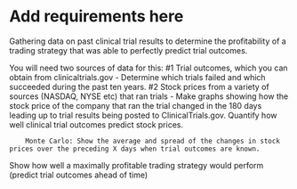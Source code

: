 # Add requirements here


Gathering data on past clinical trial results to determine the profitability of a trading strategy that was able to perfectly predict trial outcomes. 

You will need two sources of data for this: 
    #1 Trial outcomes, which you can obtain from clinicaltrials.gov
        - Determine which trials failed and which succeeded during the past ten years.
    #2 Stock prices from a variety of sources (NASDAQ, NYSE etc) that ran trials
        - Make graphs showing how the stock price of the company that ran the trial changed in the 180 days leading up to trial results being posted to ClinicalTrials.gov.
        Quantify how well clinical trial outcomes predict stock prices. 
        
        
        Monte Carlo: Show the average and spread of the changes in stock prices over the preceding X days when trial outcomes are known.


Show how well a maximally profitable trading strategy would perform (predict trial outcomes ahead of time)
